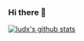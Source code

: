 ### Hi there 👋

[![ludx's github stats](https://github-readme-stats.vercel.app/api?username=xludx&show_icons=true&count_private=true&theme=dark)](https://github.com/anuraghazra/github-readme-stats)

<!--
[![Top Langs](https://github-readme-stats.vercel.app/api/top-langs/?username=xludx)](https://github.com/anuraghazra/github-readme-stats)
-->


<!--
**xludx/xludx** is a ✨ _special_ ✨ repository because its `README.md` (this file) appears on your GitHub profile.

Here are some ideas to get you started:

- 🔭 I’m currently working on ...
- 🌱 I’m currently learning ...
- 👯 I’m looking to collaborate on ...
- 🤔 I’m looking for help with ...
- 💬 Ask me about ...
- 📫 How to reach me: ...
- 😄 Pronouns: ...
- ⚡ Fun fact: ...
-->
